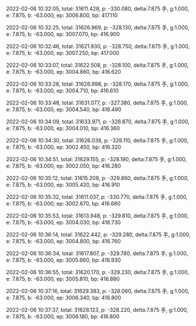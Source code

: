 2022-02-06 10:32:05, total: 31611.428, p: -330.080, delta:7.875 手, g:1.000, e: 7.875, b: -63.000, ep: 3006.800, bp: 417.110

2022-02-06 10:32:25, total: 31626.969, p: -328.130, delta:7.875 手, g:1.000, e: 7.875, b: -63.000, ep: 3007.070, bp: 416.900

2022-02-06 10:32:46, total: 31621.930, p: -328.750, delta:7.875 手, g:1.000, e: 7.875, b: -63.000, ep: 3007.250, bp: 417.000

2022-02-06 10:33:07, total: 31622.508, p: -328.100, delta:7.875 手, g:1.000, e: 7.875, b: -63.000, ep: 3004.860, bp: 416.620

2022-02-06 10:33:28, total: 31626.998, p: -328.170, delta:7.875 手, g:1.000, e: 7.875, b: -63.000, ep: 3004.710, bp: 416.610

2022-02-06 10:33:48, total: 31631.077, p: -327.380, delta:7.875 手, g:1.000, e: 7.875, b: -63.000, ep: 3004.540, bp: 416.490

2022-02-06 10:34:09, total: 31633.971, p: -326.870, delta:7.875 手, g:1.000, e: 7.875, b: -63.000, ep: 3004.010, bp: 416.360

2022-02-06 10:34:30, total: 31626.038, p: -328.110, delta:7.875 手, g:1.000, e: 7.875, b: -63.000, ep: 3002.450, bp: 416.320

2022-02-06 10:34:51, total: 31629.155, p: -328.190, delta:7.875 手, g:1.000, e: 7.875, b: -63.000, ep: 3002.050, bp: 416.280

2022-02-06 10:35:12, total: 31615.208, p: -329.860, delta:7.875 手, g:1.000, e: 7.875, b: -63.000, ep: 3005.420, bp: 416.910

2022-02-06 10:35:32, total: 31611.037, p: -330.770, delta:7.875 手, g:1.000, e: 7.875, b: -63.000, ep: 3002.670, bp: 416.680

2022-02-06 10:35:53, total: 31613.948, p: -329.810, delta:7.875 手, g:1.000, e: 7.875, b: -63.000, ep: 3004.030, bp: 416.730

2022-02-06 10:36:14, total: 31622.442, p: -329.280, delta:7.875 手, g:1.000, e: 7.875, b: -63.000, ep: 3004.800, bp: 416.760

2022-02-06 10:36:34, total: 31617.807, p: -329.780, delta:7.875 手, g:1.000, e: 7.875, b: -63.000, ep: 3005.660, bp: 416.930

2022-02-06 10:36:55, total: 31620.170, p: -329.230, delta:7.875 手, g:1.000, e: 7.875, b: -63.000, ep: 3005.810, bp: 416.880

2022-02-06 10:37:16, total: 31629.383, p: -328.060, delta:7.875 手, g:1.000, e: 7.875, b: -63.000, ep: 3006.340, bp: 416.800

2022-02-06 10:37:37, total: 31628.123, p: -328.220, delta:7.875 手, g:1.000, e: 7.875, b: -63.000, ep: 3006.180, bp: 416.800